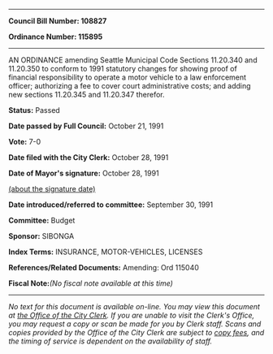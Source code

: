 

********

**Council Bill Number: 108827**
   
**Ordinance Number: 115895**
********

 AN ORDINANCE amending Seattle Municipal Code Sections 11.20.340 and 11.20.350 to conform to 1991 statutory changes for showing proof of financial responsibility to operate a motor vehicle to a law enforcement officer; authorizing a fee to cover court administrative costs; and adding new sections 11.20.345 and 11.20.347 therefor.

**Status:** Passed
   
**Date passed by Full Council:** October 21, 1991
   
**Vote:** 7-0
   
**Date filed with the City Clerk:** October 28, 1991
   
**Date of Mayor's signature:** October 28, 1991
   
[(about the signature date)](/~public/approvaldate.htm)
   
   
   
**Date introduced/referred to committee:** September 30, 1991
   
**Committee:** Budget
   
**Sponsor:** SIBONGA
   
   
**Index Terms:** INSURANCE, MOTOR-VEHICLES, LICENSES

**References/Related Documents:** Amending: Ord 115040

**Fiscal Note:**_(No fiscal note available at this time)_
********

_No text for this document is available on-line. You may view this document at [the Office of the City Clerk](http://www.seattle.gov/leg/clerk/contactUs.htm). If you are unable to visit the Clerk's Office, you may request a copy or scan be made for you by Clerk staff. Scans and copies provided by the Office of the City Clerk are subject to [copy fees](http://clerk.seattle.gov/~public/clerkfees.htm), and the timing of service is dependent on the availability of staff._

